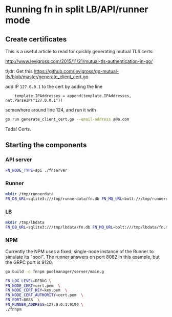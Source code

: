 # Running fn in split LB/API/runner mode

## Create certificates

This is a useful article to read for quickly generating mutual TLS certs:

http://www.levigross.com/2015/11/21/mutual-tls-authentication-in-go/

tl;dr: Get this https://github.com/levigross/go-mutual-tls/blob/master/generate_client_cert.go

add IP `127.0.0.1` to the cert by adding the line

```golang
	template.IPAddresses = append(template.IPAddresses, net.ParseIP("127.0.0.1"))
```

somewhere around line 124, and run it with

```bash
go run generate_client_cert.go --email-address a@a.com
```

Tada! Certs.

## Starting the components

### API server

```bash
FN_NODE_TYPE=api ./fnserver
```

### Runner

```bash
mkdir /tmp/runnerdata
FN_DB_URL=sqlite3:///tmp/runnerdata/fn.db FN_MQ_URL=bolt:///tmp/runnerdata/fn.mq FN_NODE_TYPE=pure-runner FN_PORT=8082 FN_NODE_CERT=cert.pem FN_NODE_CERT_AUTHORITY=cert.pem FN_NODE_CERT_KEY=key.pem ./fnserver
```

### LB

```bash
mkdir /tmp/lbdata
FN_DB_URL=sqlite3:///tmp/lbdata/fn.db FN_MQ_URL=bolt:///tmp/lbdata/fn.mq FN_NODE_TYPE=lb FN_PORT=8081 FN_RUNNER_API_URL=http://localhost:8081 FN_NODE_CERT=cert.pem FN_NODE_CERT_AUTHORITY=cert.pem FN_NPM_ADDRESS=localhost:8083 FN_NODE_CERT_KEY=key.pem FN_LOG_LEVEL=DEBUG ./fnserver
```

### NPM

Currently the NPM uses a fixed, single-node instance of the Runner to simulate its "pool". The runner answers on port 8082 in this example,
but the GRPC port is 9120.

```bash
go build -o fnnpm poolmanager/server/main.g

FN_LOG_LEVEL=DEBUG \
FN_NODE_CERT=cert.pem  \
FN_NODE_CERT_KEY=key.pem  \
FN_NODE_CERT_AUTHORITY=cert.pem  \
FN_PORT=8083  \
FN_RUNNER_ADDRESS=127.0.0.1:9190 \
./fnnpm
```